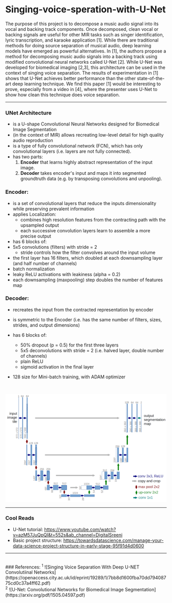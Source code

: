 # Singing-voice-speration-with-U-Net
The purpose of this project is to decompose a music audio signal into its vocal and backing track components. Once decomposed, clean vocal or backing signals are useful for other MIR tasks such as singer identification, lyric transcription, and karaoke application [1]. While there are traditional methods for doing source separation of musical audio, deep learning models have emerged as powerful alternatives. In [1], the authors propose a method for decomposing music audio signals into a backing track using modified convolutional neural networks called U-Net [2]. While U-Net was developed for biomedical imaging [2,3], this architecture can be used in the context of singing voice separation. The results of experimentation in [1] shows that U-Net achieves better performance than the other state-of-the-art deep learning technique. We find this paper [1] would be interesting to prove, especially from a video in [4], where the presenter uses U-Net to show how clean this technique does voice separation.

---

### UNet Architecture
+ is a U-shape Convolutional Neural Networks designed for Biomedical Image Segmentation
+ (in the context of MIR) allows recreating low-level detail for high quality audio reproduction
+ is a type of fully convolutional network (FCN), which has only convolutional layers (i.e. layers are not fully connected).
+ has two parts:
    1. <b>Encoder</b> that learns highly abstract representation of the input image.
    2. <b>Decoder</b> takes encoder's input and maps it into segmented groundtruth data (e.g. by transposing convolutions and unpooling).
  
### Encoder: 
+ is a set of convolutional layers that reduce the inputs dimensionality while preserving prevalent information
+ applies Localization:
    + combines high resolution features from the contracting path with the upsampled output
    + each successive convolution layers learn to assemble a more precise output
+ has 6 blocks of:
+ 5x5 convolutions (filters) with stride = 2
    + stride controls how the filter convolves around the input volume
+ the first layer has 16 filters, which doubled at each downsampling layer (and half number of channels)
+ batch normalization
+ leaky ReLU activations with leakiness (alpha = 0.2)
+ each downsampling (maxpooling) step doubles the number of features map
        
### Decoder:
+ recreates the input from the contracted representation by encoder
+ is symmetric to the Encoder (i.e. has the same number of filters, sizes, strides, and output dimensions)
+ has 6 blocks of:
    + 50% dropout (p = 0.5) for the first three layers
    + 5x5 deconvolutions with stride = 2 (i.e. halved layer, double number of channels)
    + plain ReLU
    + sigmoid activation in the final layer
    
+ 128 size for Mini-batch training, with ADAM optimizer

<br>

![Image](img/u-net-architecture.png)

---
### Cool Reads
+ U-Net tutorial: https://www.youtube.com/watch?v=azM57JuQpQI&t=552s&ab_channel=DigitalSreeni
+ Basic project structure: https://towardsdatascience.com/manage-your-data-science-project-structure-in-early-stage-95f91d4d0600
    
---
<br>
### References:
<sup>1</sup> ![Singing Voice Separation With Deep U-NET Convolutiinal Networks](https://openaccess.city.ac.uk/id/eprint/19289/1/7bb8d1600fba70dd79408775cd0c37a4ff62.pdf)<br>
<sup>2</sup> ![U-Net: Convolutional Networks for Biomedical Image Segmentation](https://arxiv.org/pdf/1505.04597.pdf)<br>
